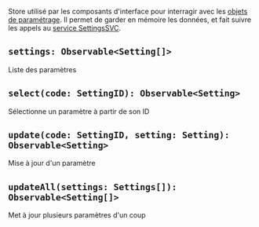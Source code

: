 Store utilisé par les composants d'interface pour interragir avec les [objets de paramétrage](../Interfaces/Setting.md). Il permet de garder en mémoire les données, et fait suivre les appels au [service SettingsSVC](../Services/SettingsSVC.md).

## `settings: Observable<Setting[]>`

Liste des paramètres

## `select(code: SettingID): Observable<Setting>`

Sélectionne un paramètre à partir de son ID

## `update(code: SettingID, setting: Setting): Observable<Setting>`

Mise à jour d'un paramètre

## `updateAll(settings: Settings[]): Observable<Setting[]>`

Met à jour plusieurs paramètres d'un coup